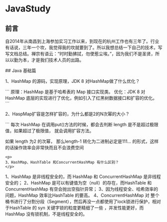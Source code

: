 # JavaStudy

## 前言
</p>
 自2014年从南昌到上海参加实习工作以来，到现在的杭州工作也有三年了。行业有话说，三年一个坎，我觉得我的坎就要到了。所以我想总结一下自己的技术，写写文档总结。禅宗有语云：“时时勤拂拭，勿使惹尘埃。”，因为我们不是圣贤，所以以勤为本，才是我们技术人员的出路。
 </p>
 ## Java 基础篇
 </p>
 1、HashMap 的源码，实现原理，JDK 8 对HashMap做了什么优化？
 </p>
```
 原理：HashMap 是基于哈希表的 Map 接口实现类。
 优化：JDK 8 对 HashMap 底层的实现进行了优化，例如引入了红黑树数据接口和扩容的优化。
```
<p>
2、HaspMap扩容是怎样扩容的，为什么都是2的N次幂的大小？
</P>
```
每次 HashMap 在调用put()方法的时候，都会去判断 length 是不是超过极限值，如果超过了极限值，
就会调用扩容方法。

如果 length 为2 的次幂， 那么length-1 转化为二进制必定是111... 的形式，这样的话操作效率会非常快而且不会浪费空间
```
<p>
3、HashMap、HashTable 和ConcurrentHashMap 有什么区别？
</p>
```
1、HashMap 是非线程安全的，而 HashMap 和 ConcurrentHashMap 是非线程安全的；
2、HashMap 是可以有键值为空（null）的存在，而HashTable 和 ConcurrentHashMap 有空会抛出空指针异常；
3、因为线程安全、哈希效率的问题，HashMap 效率比HashTable 的要高。
4、ConcurrentHashMap 对 整个桶书进行了分割分段（Segment），然后再没一点都使用了lock锁进行保护，相对于HashTable 的 syn 关键字锁的粒度更精细了一些
，并发性能更好，而HashMap 没有锁机制，不是线程安全的。
```
